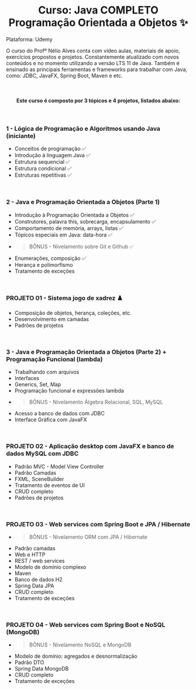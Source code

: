 <h1 align=center> Curso: Java COMPLETO Programação Orientada a Objetos ✨ </h1>


Plataforma: Udemy

O curso do Profº Nélio Alves conta com vídeo aulas, materiais de apoio, exercícios propostos e projetos. Constantemente atualizado com novos conteúdos e no momento utilizando a versão LTS 11 de Java. Também é ensinado as principais ferramentas e frameworks para trabalhar com Java, como: JDBC, JavaFX, Spring Boot, Maven e etc.

<br>
<h4 align=center> Este curso é composto por 3 tópicos e 4 projetos, listados abaixo: </h4>
<br>
<h3> 1 - Lógica de Programação e Algoritmos usando Java (iniciante) </h3>

  - Conceitos de programação ✅
  - Introdução à linguagem Java ✅
  - Estrutura sequencial ✅
  - Estrutura condicional ✅
  - Estruturas repetitivas ✅
  
<br>

<h3> 2 - Java e Programação Orientada a Objetos (Parte 1) </h3>

  - Introdução à Programação Orientada a Objetos ✅
  - Construtores, palavra this, sobrecarga, encapsulamento ✅
  - Comportamento de memória, arrays, listas ✅
  - Tópicos especiais em Java: data-hora ✅
  - >BÔNUS - Nivelamento sobre Git e Github ✅
  - Enumerações, composição ✅
  - Herança e polimorfismo
  - Tratamento de exceções 

<br>

<h3> PROJETO 01 - Sistema jogo de xadrez ♟️ </h3>

  - Composição de objetos, herança, coleções, etc.
  - Desenvolvimento em camadas
  - Padrões de projetos
  
<br>

<h3> 3 - Java e Programação Orientada a Objetos (Parte 2) + Programação Funcional (lambda) </h3>

  - Trabalhando com arquivos
  - Interfaces
  - Generics, Set, Map
  - Programação funcional e expressões lambda
  - >BÔNUS - Nivelamento Álgebra Relacional, SQL, MySQL
  - Acesso a banco de dados com JDBC
  - Interface Gráfica com JavaFX

<br>

<h3> PROJETO 02 - Aplicação desktop com JavaFX e banco de dados MySQL com JDBC </h3>

  - Padrão MVC - Model View Controller
  - Padrão Camadas
  - FXML, SceneBuilder
  - Tratamento de eventos de UI
  - CRUD completo
  - Padrões de projetos

<br>

<h3> PROJETO 03 - Web services com Spring Boot e JPA / Hibernate </h3>

  - >BÔNUS - Nivelamento ORM com JPA / Hibernate
  - Padrão camadas
  - Web e HTTP
  - REST / web services
  - Modelo de domínio complexo
  - Maven
  - Banco de dados H2
  - Spring Data JPA
  - CRUD completo
  - Tratamento de exceções

<br>

<h3> PROJETO 04 - Web services com Spring Boot e NoSQL (MongoDB) </h3>

  - >BÔNUS - Nivelamento NoSQL e MongoDB
  - Modelo de domínio: agregados e desnormalização
  - Padrão DTO
  - Spring Data MongoDB
  - CRUD completo
  - Tratamento de exceções
